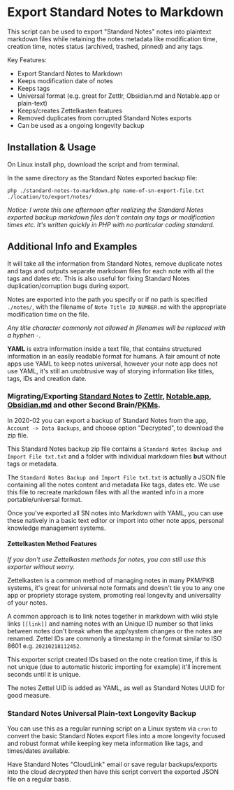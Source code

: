 # Export Standard Notes to Markdown

This script can be used to export "Standard Notes" notes into plaintext markdown files while retaining the notes metadata like modification time, creation time, notes status (archived, trashed, pinned) and any tags.

Key Features:
- Export Standard Notes to Markdown
- Keeps modification date of notes
- Keeps tags
- Universal format (e.g. great for Zettlr, Obsidian.md and Notable.app or plain-text)
- Keeps/creates Zettelkasten features
- Removed duplicates from corrupted Standard Notes exports
- Can be used as a ongoing longevity backup

## Installation & Usage

On Linux install php, download the script and from terminal.

In the same directory as the Standard Notes exported backup file:

```
php ./standard-notes-to-markdown.php name-of-sn-export-file.txt ./location/to/export/notes/
```

*Notice: I wrote this one afternoon after realizing the Standard Notes exported backup markdown files don't contain any tags or modification times etc. It's written quickly in PHP with no particular coding standard.*


## Additional Info and Examples

It will take all the information from Standard Notes, remove duplicate notes and tags and outputs separate markdown files for each note with all the tags and dates etc. This is also useful for fixing Standard Notes duplication/corruption bugs during export.

Notes are exported into the path you specify or if no path is specified `./notes/`, with the filename of `Note Title ID_NUMBER.md` with the appropriate modification time on the file. 

*Any title character commonly not allowed in filenames will be replaced with a hyphen `-`.*

**YAML** is extra information inside a text file, that contains structured information in an easily readable format for humans. A fair amount of note apps use YAML to keep notes universal, however your note app does not use YAML, it's still an unobtrusive way of storying information like titles, tags, IDs and creation date.


### Migrating/Exporting [Standard Notes](https://github.com/standardnotes/web) to [Zettlr](https://github.com/zettlr/zettlr), [Notable.app](https://github.com/notable/notable), [Obsidian.md](https://obsidian.md/) and other Second Brain/[PKMs](https://en.wikipedia.org/wiki/Personal_knowledge_management).

In 2020-02 you can export a backup of Standard Notes from the app, `Account -> Data Backups`, and choose option "Decrypted", to download the zip file.

This Standard Notes backup zip file contains a `Standard Notes Backup and Import File txt.txt` and a folder with individual markdown files **but** without tags or metadata.

The `Standard Notes Backup and Import File txt.txt` is actually a JSON file containing all the notes content and metadata like tags, dates etc. We use this file to recreate markdown files with all the wanted info in a more portable/universal format.

Once you've exported all SN notes into Markdown with YAML, you can use these natively in a basic text editor or import into other note apps, personal knowledge management systems.

#### Zettelkasten Method Features

*If you don't use Zettelkasten methods for notes, you can still use this exporter without worry.*

Zettelkasten is a common method of managing notes in many PKM/PKB systems, it's great for universal note formats and doesn't tie you to any one app or propriety storage system, promoting real longevity and universality of your notes.

A common approach is to link notes together in markdown with wiki style links `[[link]]` and naming notes with an Unique ID number so that links between notes don't break when the app/system changes or the notes are renamed. Zettel IDs are commonly a timestamp in the format similar to ISO 8601 e.g. `20210218112452`.

This exporter script created IDs based on the note creation time, if this is not unique (due to automatic historic importing for example) it'll increment seconds until it is unique. 

The notes Zettel UID is added as YAML, as well as Standard Notes UUID for good measure.


### Standard Notes Universal Plain-text Longevity Backup

You can use this as a regular running script on a Linux system via `cron` to convert the basic Standard Notes export files into a more longevity focused and robust format while keeping key meta information like tags, and times/dates available.

Have Standard Notes "CloudLink" email or save regular backups/exports into the cloud *decrypted* then have this script convert the exported JSON file on a regular basis.
